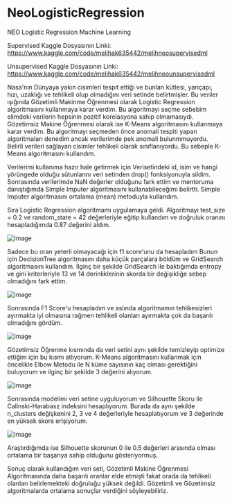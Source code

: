 # NeoLogisticRegression
NEO Logistic Regression Machine Learning

Supervised Kaggle Dosyasının Linki: https://www.kaggle.com/code/melihak635442/melihneosupervisedml

Unsupervised Kaggle Dosyasının Linki: https://www.kaggle.com/code/melihak635442/melihneounsupervisedml

Nasa'nın Dünyaya yakın cisimleri tespit ettiği ve bunları kütlesi, yarıçapı, hızı, uzaklığı ve tehlikeli olup olmadığını veri setinde belirtmişler.
Bu veriler ışığında Gözetimli Makinme Öğrenmesi olarak Logistic Regression algoritmasını kullanmaya karar verdim. Bu algoritmayı seçme sebebim elimdeki verilerin hepsinin pozitif korelasyona sahip olmamasıydı.
Gözetimsiz Makine Öğrenmesi olarak ise K-Means algoritmasını kullanmaya karar verdim. Bu algoritmayı seçmeden önce anomali tespiti yapan algoritmaları denedim ancak verilerimde pek anomali bulunmmuyordu. Belirli verileri sağlayan cisimler tehlikeli olarak sınıflanıyordu. Bu sebeple K-Means algoritmasını kullandım.

Verilerimi kullanıma hazır hale getirmek için Verisetindeki id, isim ve hangi yörüngede olduğu sütunlarını veri setinden drop() fonksiyonuyla sildim. Sonrasında verilerimde NaN değerler olduğunu fark ettim ve mentoruma danıştığımda Simple Imputer algoritmasını kullanabileceğimi belirtti. Simple Imputer algoritmasını ortalama (mean) metoduyla kullandım.

Sıra Logistic Regression algoritmamı uygulamaya geldi. Algoritmayı test_size = 0.2 ve random_state = 42 değerleriyle eğitip kullandım ve doğruluk oranını hesapladığımda 0.87 değerini aldım. 

![image](https://github.com/user-attachments/assets/b738e0af-0498-478f-9425-82994d7e7934)

Sadece bu oran yeterli olmayacağı için f1 score'unu da hesapladım
Bunun için DecisionTree algoritmasını daha küçük parçalara böldüm ve GridSearch algoritmasını kullandım. İlginç bir şekilde GridSearch ile baktığımda entropy ve gini kriterleriyle 13 ve 14 derinliklerinin skorda bir değişikliğe sebep olmadığını fark ettim.

![image](https://github.com/user-attachments/assets/ba28ce09-e6e5-4c5d-9282-47aa2be11e77) 

Sonrasında F1 Score'u hesapladım ve aslında algoritmamın tehlikesizleri ayırmakta iyi olmasına rağmen tehlikeli olanları ayırmakta çok da başarılı olmadığını gördüm.

![image](https://github.com/user-attachments/assets/698eda1e-aa3a-450b-8064-cb1b1bf0a48e)

Gözetimsiz Öğrenme kısmında da veri setini aynı şekilde temizleyip optimize ettiğim için bu kısmı atlıyorum.
K-Means algoritmasını kullanmak için öncelikle Elbow Metodu ile N küme sayısının kaç olması gerektiğini buluyorum ve ilginç bir şekilde 3 değerini alıyorum.

![image](https://github.com/user-attachments/assets/35cfb28f-0788-4413-a620-8016bb95f1bf)

Sonrasında modelimi veri setine uyguluyorum ve Silhouette Skoru ile Calinski-Harabasz indeksini hesaplıyorum. Burada da aynı şekilde n_clusters değişkenini 2, 3 ve 4 değerleriyle hesaplatıyorum ve 3 değerinde en yüksek skora erişiyorum.

![image](https://github.com/user-attachments/assets/dd31fbd5-9e8b-456d-9752-891907c3a1fa)

Araştırdığımda ise Silhouette skorunun 0 ile 0.5 değerleri arasında olması ortalama bir başarıya sahip olduğunu gösteriyormuş. 

Sonuç olarak kullandığım veri seti, Gözetimli Makine Öğrenmesi Algoritmasında daha başarılı oranlar elde etmişti fakat orada da tehlikeli olanları belirlemekteki doğruluğu yüksek değildi. Gözetimli ve Gözetimsiz algoritmalarda ortalama sonuçlar verdiğini söyleyebiliriz.
